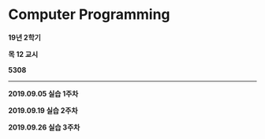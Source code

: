 # Computer Programming

**19년 2학기**

**목 12 교시**

**5308**

---

**2019.09.05 실습 1주차**

**2019.09.19 실습 2주차**

**2019.09.26 실습 3주차**

